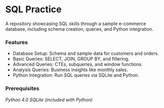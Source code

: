 # SQL Practice

A repository showcasing SQL skills through a sample e-commerce database, including schema creation, queries, and Python integration.

### Features

* Database Setup: Schema and sample data for customers and orders.
* Basic Queries: SELECT, JOIN, GROUP BY, and filtering.
* Advanced Queries: CTEs, subqueries, and window functions.
* Analysis Queries: Business insights like monthly sales.
* Python Integration: Run SQL queries via SQLite and Python.


### Prerequisites

*Python 4.0*
*SQLite (included with Python)*
